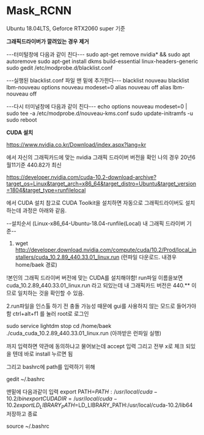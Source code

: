 # Mask_RCNN
Ubuntu 18.04LTS, Geforce RTX2060 super 기준

**그래픽드라이버가 깔려있는 경우 제거**

---터미털창에 다음과 같이 친다---
sudo apt-get remove nvidia* && sudo apt autoremove
sudo apt-get install dkms build-essential linux-headers-generic
sudo gedit /etc/modprobe.d/blacklist.conf

---실행된 blacklist.conf 파일 맨 밑에 추가한다---
blacklist nouveau
blacklist lbm-nouveau
options nouveau modeset=0
alias nouveau off
alias lbm-nouveau off
 

---다시 터미널창에 다음과 같이 친다---
echo options nouveau modeset=0 | sudo tee -a /etc/modprobe.d/nouveau-kms.conf
sudo update-initramfs -u
sudo reboot

**CUDA 설치**

https://www.nvidia.co.kr/Download/index.aspx?lang=kr    

에서 자신의 그래픽카드에 맞는 nvidia 그래픽 드라이버 버전을 확인
나의 경우 20년6월11기준 440.82가 최신
 
  
https://developer.nvidia.com/cuda-10.2-download-archive?target_os=Linux&target_arch=x86_64&target_distro=Ubuntu&target_version=1804&target_type=runfilelocal 
   
에서 CUDA 설치
참고로 CUDA Toolkit을 설치하면 자동으로 그래픽드라이버도 설치하는데 과정은 아래와 같음.


--설치순서 (Linux-x86_64-Ubuntu-18.04-runfile(Local) 내 그래픽 드라이버 기준--
  
 1. wget http://developer.download.nvidia.com/compute/cuda/10.2/Prod/local_installers/cuda_10.2.89_440.33.01_linux.run 
    (런파일 다운로드. 내경우 home/baek 경로)
 
  !본인의 그래픽 드라이버 버전에 맞는 CUDA를 설치해야함! 
  run파일 이름을보면 cuda_10.2.89_440.33.01_linux.run 라고 되있는데 내 그래픽카드 버전은 440.** 이므로 일치하는 것을 확인할 수 있음.

 2.run파일을 인스톨 하기 전 충돌 가능성 때문에 gui를 사용하지 않는 모드로 들어가야함
   ctrl+alt+f1 
   를 눌러 root로 로그인
   
 
   sudo service lightdm stop
   cd /home/baek
   ./cuda_cuda_10.2.89_440.33.01_linux.run      (아까받은 런파일 실행)
 
 
 
 까지 입력하면 약관에 동의하냐고 물어보는데  accept 입력
 그리고 전부 x로 체크 되있을 텐데 바로 install 누르면 됨
 
 그리고 bashrc에 path를 입력하기 위해
 
 
 gedit ~/.bashrc  
 
 맨밑에 다음과같이 입력
 export PATH=$PATH:/usr/local/cuda-10.2/bin
 export CUDADIR=/usr/local/cuda-10.2
 export LD_LIBRARY_PATH=$LD_LIBRARY_PATH:/usr/local/cuda-10.2/lib64
 저장하고 종료
 
 source ~/.bashrc 
 
 

 
 
